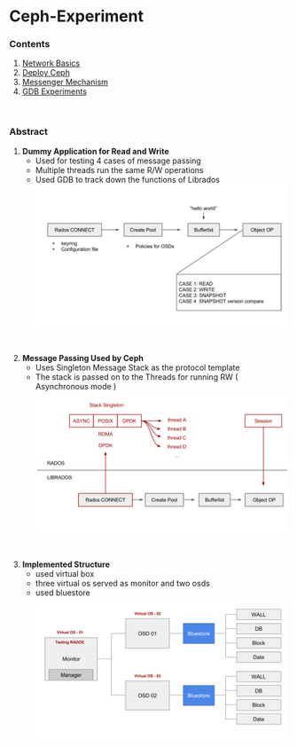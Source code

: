 # Ceph-Experiment

### Contents
1. [Network Basics](/network-basic)
2. [Deploy Ceph](/ceph-deploy)
3. [Messenger Mechanism](/messenger)
4. [GDB Experiments](/gdb-Experiment)

<br>


### Abstract


1. **Dummy Application for Read and Write**
    - Used for testing 4 cases of message passing  
    - Multiple threads run the same R/W operations
    - Used GDB to track down the functions of Librados
![image-1](img/1_i.png)


<br>

2. **Message Passing Used by Ceph**
    - Uses Singleton Message Stack as the protocol template
    - The stack is passed on to the Threads for running RW ( Asynchronous mode )
![image-2](img/2_i.png)

<br>

3. **Implemented Structure**
    - used virtual box
    - three virtual os served as monitor and two osds
    - used bluestore
![ceph_structure](/ceph-deploy/ceph_test.png)
